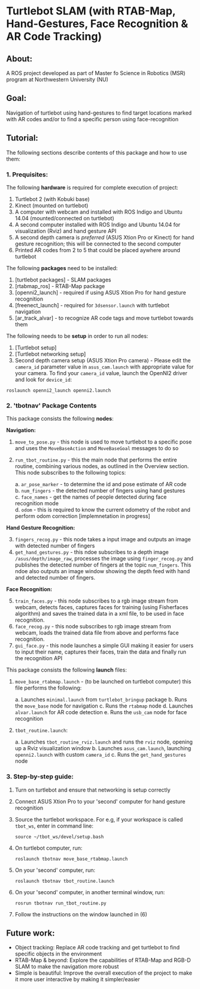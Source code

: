 # Turtlebot SLAM (with RTAB-Map, Hand-Gestures, Face Recognition & AR Code Tracking)

## About:

A ROS project developed as part of Master fo Science in Robotics (MSR) program at Northwestern University (NU)

<!-- ## Demo:

* Video -->

## Goal:

Navigation of turtlebot using hand-gestures to find target locations marked with AR codes and/or to find a specific person using face-recognition

<!-- ## Overview:

Refer to my portfolio entry at http://patilnabhi.github.io/portfolio/tbotnav -->

## Tutorial:

The following sections describe contents of this package and how to use them:

### 1. Prequisites:

The following **hardware** is required for complete execution of project:

1. Turtlebot 2 (with Kobuki base)
2. Kinect (mounted on turtlebot)
3. A computer with webcam and installed with ROS Indigo and Ubuntu 14.04 (mounted/connected on turtlebot)
4. A second computer installed with ROS Indigo and Ubuntu 14.04 for visualization (Rviz) and hand gesture API
5. A second depth camera is *preferred* (ASUS Xtion Pro or Kinect) for hand gesture recognition; this will be connected to the second computer
6. Printed AR codes from 2 to 5 that could be placed aywhere around turtlebot

The following **packages** need to be installed:

1. [turtlebot packages] - SLAM packages
2. [rtabmap_ros] - RTAB-Map package 
3. [openni2_launch] - required if using ASUS Xtion Pro for hand gesture recognition
4. [freenect_launch] - required for `3dsensor.launch` with turtlebot navigation
5. [ar_track_alvar] - to recognize AR code tags and move turtlebot towards them

The following needs to be **setup** in order to run all nodes:

1. [Turtlebot setup]
2. [Turtlebot networking setup]
3. Second depth camera setup (ASUS Xtion Pro camera) - Please edit the `camera_id` parameter value in `asus_cam.launch` with appropriate value for your camera. To find your `camera_id` value, launch the OpenNI2 driver and look for `device_id`:
```
roslaunch openni2_launch openni2.launch
```

### 2. 'tbotnav' Package Contents

This package consists the following **nodes**:

**Navigation:**

1. `move_to_pose.py` - this node is used to move turtlebot to a specific pose and uses the `MoveBaseAction` and `MoveBaseGoal` messages to do so
2. `run_tbot_routine.py` - this the main node that performs the entire routine, combining various nodes, as outlined in the Overview section. This node subscribes to the following topics:  

    a. `ar_pose_marker` - to determine the id and pose estimate of AR code  
    b. `num_fingers` - the detected number of fingers using hand gestures  
    c. `face_names` - get the names of people detected during face recognition mode  
    d.  `odom` - this is required to know the current odometry of the robot and perform odom correction [implemnetation in progress]  
     
**Hand Gesture Recognition:**

3. `fingers_recog.py` - this node takes a input image and outputs an image with detected number of fingers
4. `get_hand_gestures.py` - this ndoe subscribes to a depth image `/asus/depth/image_raw`, processes the image using `finger_recog.py` and publishes the detected number of fingers at the topic `num_fingers`. This ndoe also outputs an image window showing the depth feed with hand and detected number of fingers.

**Face Recognition:**

5. `train_faces.py` - this node subscribes to a rgb image stream from webcam, detects faces, captures faces for training (using Fisherfaces algorithm) and saves the trained data in a xml file, to be used in face recognition.
6. `face_recog.py` - this node subscribes to rgb image stream from webcam, loads the trained data file from above and performs face recognition.
7. `gui_face.py` - this node launches a simple GUI making it easier for users to input their name, captures their faces, train the data and finally run the recognition API

This package consists the following **launch** files:

1. `move_base_rtabmap.launch` - (to be launched on turtlebot computer) this file performs the following:  

    a. Launches `minimal.launch` from `turtlebot_bringup` package
    b. Runs the `move_base` node for navigation
    c. Runs the `rtabmap` node 
    d. Launches `alvar.launch` for AR code detection
    e. Runs the `usb_cam` node for face recognition

2. `tbot_routine.launch`:  

    a. Launches `tbot_routine_rviz.launch` and runs the `rviz` node, opening up a Rviz visualization window
    b. Launches `asus_cam.launch`, launching `openni2.launch` with custom `camera_id`
    c. Runs the `get_hand_gestures` node

<!-- This package consists the following *config* files:

1. `costmap_params.yaml`
2. `global_costmap_params.yaml`
3. `local_costmap_params.yaml`
4. `base_local_planner.yaml`
5. `global_planner_params.yaml`
6. `move_base_params.yaml`
7. `dwa_planner_params.yaml`
8. `tbot_rtabmap.rviz` -->

### 3. Step-by-step guide:

1. Turn on turtlebot and ensure that networking is setup correctly  

2. Connect ASUS Xtion Pro to your 'second' computer for hand gesture recognition  

3. Source the turtlebot workspace. For e.g, if your workspace is called `tbot_ws`, enter in command line:  
    ```
    source ~/tbot_ws/devel/setup.bash
    ```  

4. On turtlebot computer, run:  
    ```
    roslaunch tbotnav move_base_rtabmap.launch
    ```  

5. On your 'second' computer, run:  
    ```
    roslaunch tbotnav tbot_routine.launch
    ```  

6. On your 'second' computer, in another terminal window, run:  
    ```
    rosrun tbotnav run_tbot_routine.py
    ```  

7. Follow the instructions on the window launched in (6)


## Future work:
    
* Object tracking: Replace AR code tracking and get turtlebot to find specific objects in the environment
* RTAB-Map & beyond: Explore the capabilities of RTAB-Map and RGB-D SLAM to make the navigation more robust
* Simple is beautiful: Improve the overall execution of the project to make it more user interactive by making it simpler/easier